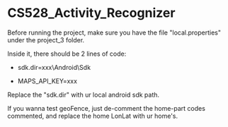 # CS528_Activity_Recognizer
Before running the project, make sure you have the file "local.properties" under the project_3 folder.

Inside it, there should be 2 lines of code:

* sdk.dir=xxx\\Android\\Sdk

* MAPS_API_KEY=xxx

Replace the "sdk.dir" with ur local android sdk path.

If you wanna test geoFence, just de-comment the home-part codes commented, and replace the home LonLat with ur home's.

